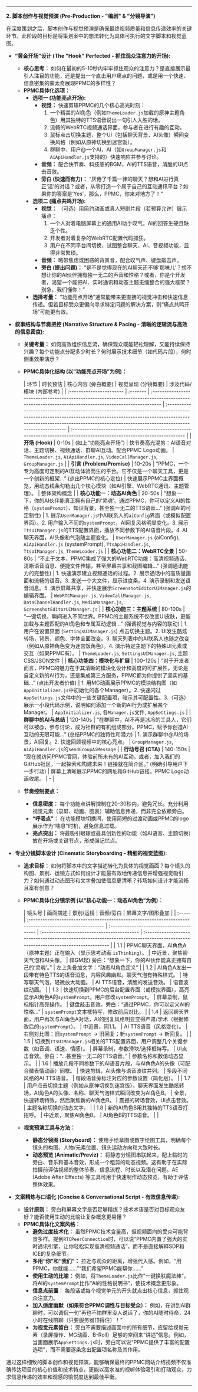 ---

**2. 脚本创作与视觉预演 (Pre-Production - "编剧" & "分镜导演")**

在深度策划之后，脚本创作与视觉预演是确保最终视频质量和信息传递效率的关键环节。此阶段的目标是将策划案中的想法转化为具体可执行的文字脚本和视觉蓝图。

*   **“黄金开场”设计 (The "Hook" Perfected - 抓住观众注意力的开场):**
    *   **核心思考：** 如何在最初的5-10秒内牢牢抓住观众的注意力？是直接展示最引人注目的功能，还是提出一个直击用户痛点的问题，或是用一个快速、信息密集的蒙太奇展现PPMC的多样性？
    *   **PPMC具体化选项：**
        *   **选项一 (功能亮点开场):**
            *   **视觉：** 快速剪辑PPMC的几个核心高光时刻：
                1.  一个精美的AI角色（例如`ThemeLoader.js`加载的原神主题角色）用其独特的TTS语音说出一句引人入胜的话。
                2.  流畅的WebRTC视频通话界面，参与者在进行有趣的互动。
                3.  鼠标点击切换主题，整个UI（包括聊天背景、AI头像）瞬间变换风格（例如从原神切换到迷宫饭）。
                4.  群聊中，用户@一个AI，AI（如`GroupManager.js`和`AiApiHandler.js`支持的）快速响应并参与讨论。
            *   **音频：** 配合快节奏、科技感的BGM，AI的TTS语音，清脆的UI点击音效。
            *   **旁白 (快速而有力)：** “厌倦了千篇一律的聊天？想和AI进行真正‘活’的对话？或者，从零打造一个属于自己的互动通讯平台？如果你的答案是‘Yes’，那么，PPMC，你来对地方了！”
        *   **选项二 (痛点共鸣开场):**
            *   **视觉：** （可选）用简约动画或真人短剧片段（若预算允许）展示痛点：
                1.  一个人对着电脑屏幕上的通用AI助手叹气，AI的回答生硬且缺乏个性。
                2.  开发者对着复杂的WebRTC配置代码抓狂。
                3.  用户在不同平台间切换，试图整合聊天、AI、音视频功能，显得非常繁琐。
            *   **音频：** 略带焦虑或困惑的背景音，配合叹气声、键盘敲击声。
            *   **旁白 (提出问题)：** “是不是觉得现在的AI聊天还不够‘那味儿’？想不想让你的AI伙伴拥有独一无二的声音和性格？或者，你是个开发者，渴望一个能把AI、实时通讯和动态主题无缝整合的强大框架？别急，我们懂你！”
        *   **选择考量：** “功能亮点开场”通常能带来更直接的视觉冲击和快速信息传递。但若目标受众更偏向寻求特定问题的解决方案，则“痛点共鸣开场”可能更有效。

*   **叙事结构与节奏把控 (Narrative Structure & Pacing - 清晰的逻辑流与高效的信息密度):**
    *   **关键考量：** 如何高效组织信息流，确保观众既能轻松理解，又能持续保持兴趣？每个功能点分配多少时长？何时展示技术细节（如代码片段），何时侧重效果演示？
    *   **PPMC具体化结构 (以“功能亮点开场”为例)：**

        | 环节                     | 时长预估 | 核心内容 (旁白概要)                                                                                                                               | 视觉呈现 (分镜概要)                                                                                                                                                                                                                            | 涉及代码/模块 (内部参考)                                                                                                |
                | :----------------------- | :------- | :------------------------------------------------------------------------------------------------------------------------------------------------ | :---------------------------------------------------------------------------------------------------------------------------------------------------------------------------------------------------------------------------------------------- | :---------------------------------------------------------------------------------------------------------------------- |
        | **开场 (Hook)**          | 0-10s    | (如上“功能亮点开场”)                                                                                                                              | 快节奏高光混剪：AI语音对话、主题切换、视频通话、群聊AI互动。配合PPMC Logo动画。                                                                                                                                                                | `ThemeLoader.js`, `AiApiHandler.js`, `VideoCallManager.js`, `GroupManager.js`                                             |
        | **引言 (Problem/Promise)** | 10-20s   | “PPMC，一个专为高度可定制的AI互动体验而生的平台。它不仅是一个聊天工具，更是一个创新的框架…” (点出PPMC的核心定位)                                           | 快速展示PPMC主界面概览，用动态线条勾勒出几个核心模块（如AI引擎、WebRTC通讯、主题管理）。                                                                                                                                                        | 整体架构概念                                                                                                            |
        | **核心功能一：动态AI角色** | 20-50s   | “想象一下，你的AI伙伴能真正拥有自己的‘灵魂’。通过PPMC，你可以定义AI的性格（`systemPrompt`）、知识背景，甚至独一无二的TTS语音…” (强调AI的可定制性)           | 1. 展示`UserManager.js`中AI联系人的`aiConfig`界面（或模拟配置界面）。2. 用户输入不同的`systemPrompt`，AI回复风格明显变化。3. 展示`TtsUIManager.js`的TTS配置界面，播放不同参数下的AI语音片段。4. AI聊天界面，AI头像和气泡随主题变化。 | `UserManager.js` (aiConfig), `AiApiHandler.js` (systemPrompt), `TtsApiHandler.js`, `TtsUIManager.js`, `ThemeLoader.js` |
        | **核心功能二：WebRTC全景**  | 50-80s   | “不止于文本，PPMC集成了强大的WebRTC功能：高清视频通话、清晰语音消息、便捷文件传输，甚至屏幕共享和截图编辑…” (强调通讯能力的完整性)                               | 1. 快速演示建立视频通话的过程。2. 展示通话中的高质量画面和流畅的语音。3. 发送一个大文件，显示进度条。4. 演示录制和发送语音消息。5. 演示屏幕共享，并快速展示`ScreenshotEditorUIManager.js`的编辑界面。                        | `WebRTCManager.js`, `VideoCallManager.js`, `DataChannelHandler.js`, `MediaManager.js`, `ScreenshotEditorUIManager.js`     |
        | **核心功能三：主题系统**   | 80-100s  | “一键切换，瞬间进入不同世界。PPMC的主题系统不仅改变UI皮肤，更能加载与主题匹配的AI角色和专属互动逻辑…” (强调视觉与内容的联动)                                   | 1. 用户在设置界面 (`SettingsUIManager.js`) 点击切换主题。2. UI发生酷炫转场，背景、颜色、字体全面改变。3. 聊天列表中的AI联系人也随之改变（例如从原神角色变为迷宫饭角色）。4. 演示特定主题下的特殊UI元素或交互（如果PPMC有）。        | `ThemeLoader.js`, `SettingsUIManager.js`, 主题CSS/JSON文件                                                                |
        | **核心功能四：模块化与扩展** | 100-120s | “对于开发者而言，PPMC的魅力在于其清晰的模块化设计和高度的可扩展性。无论是自定义新的AI行为，还是集成第三方服务，PPMC都为你提供了坚实的基础…” (点出开发者价值) | 1. 用MG动画展示PPMC的模块结构图（如`AppInitializer.js`中初始化的各个Manager）。2. 快速闪过`AppSettings.js`文件中的一些关键配置项，暗示其可配置性。3.（可选）展示一小段代码示例，说明如何添加一个新的AI行为或扩展某个Manager。       | `AppInitializer.js`, 各`Manager.js`文件, `AppSettings.js`                                                                      |
        | **群聊中的AI与总结**      | 120-140s | “在群聊中，AI不再是冰冷的工具人，它们可以被@，参与讨论，成为社群的有机组成部分。PPMC，赋予你创造AI互动的无限可能…” (总结PPMC的独特性和潜力)                  | 1. 演示群聊中@AI的场景，AI回复。2. 快速回顾视频中的核心亮点。                                                                                                                                                              | `GroupManager.js`, `AiApiHandler.js`的`sendGroupAiMessage`                                                                  |
        | **行动号召 (CTA)**       | 140-150s | “现在就访问PPMC官网，体验前所未有的AI互动。或者，加入我们的GitHub社区，一起探索和构建未来！链接就在简介区。” (明确引导用户下一步行动)                            | 屏幕上清晰展示PPMC的网址和GitHub链接。PPMC Logo动画收尾。                                                                                                                                                                   | -                                                                                                                       |

    *   **节奏控制要点：**
        *   **信息密度：** 每个功能点讲解控制在20-30秒内，避免冗长。充分利用视觉元素（录屏、动画、图表）辅助信息传递，而非完全依赖旁白。
        *   **“呼吸点”：** 在功能模块切换间，使用简短的过渡动画或PPMC的logo展示作为“喘息”时机，避免信息过载。
        *   **亮点突出：** 将最吸引眼球或最具创新性的功能（如AI语音、主题切换）放在开场或关键节点，形成强记忆点。

*   **专业分镜脚本设计 (Cinematic Storyboarding - 精细的视觉蓝图):**
    *   **追求目标：** 如何将脚本中的文字描述转化为具体的视觉画面？每个镜头的构图、景别、运镜方式如何设计才能最有效地传递信息并增强视觉吸引力？如何通过动态图形和文字叠加使信息更清晰？转场如何设计才能流畅且富有创意？
    *   **PPMC具体化分镜示例 (以“核心功能一：动态AI角色”为例)：**

        | 镜头号 | 画面描述                                                                                                | 景别/运镜                                | 音频/旁白                                  | 屏幕文字/图形叠加                                                                                                              |
                | :----- | :------------------------------------------------------------------------------------------------------ | :--------------------------------------- | :----------------------------------------- | :----------------------------------------------------------------------------------------------------------------------------- |
        | 1.1    | PPMC聊天界面，AI角色A（原神主题）正在输入（显示思考动画 `isThinking`）。                                         | 中近景，聚焦聊天气泡和AI头像。             | (BGM起) 旁白：“想象一下，你的AI伙伴能真正拥有自己的‘灵魂’。” | 左上角叠加文字：“动态AI角色定义”                                                                                               |
        | 1.2    | AI角色A发出一段带有特色TTS的语音消息，内容风趣幽默。聊天气泡有特殊样式。                                             | 特写聊天气泡，轻微放大动画。                 | AI TTS语音，清脆的发送音效。                  | 语音波纹动画。                                                                                                                 |
        | 1.3    | 快速切换到PPMC的后台配置界面（或模拟界面），高亮显示AI角色A的`systemPrompt`。用户修改`systemPrompt`。             | 屏幕录制，鼠标指针高亮操作。                 | 键盘敲击音效。旁白：“通过PPMC，你可以定义AI的性格…” | `systemPrompt`文本框特写，修改前后对比。                                                                                         |
        | 1.4    | 返回聊天界面，用户再次与AI角色A对话，AI的回复风格明显变得严肃/学术（根据修改后的`systemPrompt`）。                     | 中近景，同1.1。                             | AI TTS语音（风格变化）。                     | 右侧对比图：旧`systemPrompt` -> 旧回复；新`systemPrompt` -> 新回复。                                                                |
        | 1.5    | 切换到`TtsUIManager.js`相关的TTS配置界面，用户调整几个关键参数（如音调、语速、情感）。                             | 屏幕录制，参数滑块/选择框特写。              | UI点击音效。旁白：“…甚至独一无二的TTS语音。”     | 参数名称和数值动态显示。                                                                                                       |
        | 1.6    | 播放几段不同参数下的AI语音片段，与AI角色A的头像（可配合微表情动画）同框。                                            | 快速剪辑，AI头像与语音波纹并列。           | 多段不同风格的AI TTS语音。                   | 每段语音旁标注对应的参数设置（简化版）。                                                                                             |
        | 1.7    | 用户点击切换主题（例如从原神切换到迷宫饭），聊天界面发生酷炫转场，AI角色A的头像、名称、聊天气泡样式瞬间改变为AI角色B。 | 全景，快速转场特效，然后聚焦新的AI角色B。 | 震撼的转场音效，UI点击音效。                 | 主题名称切换的动态文字。                                                                                                       |
        | 1.8    | 新的AI角色B用其独特的TTS语音打招呼。                                                                             | 中近景，聚焦AI角色B。                     | AI角色B的TTS语音。                           |                                                                                                                                |

    *   **视觉预演工具与方法：**
        *   **静态分镜图 (Storyboard)：** 使用手绘草图或数字绘图工具，明确每个镜头的构图、人物/元素位置、镜头运动方向和大致时长。
        *   **动态预览 (Animatic/Previz)：** 将静态分镜图串联起来，配上临时的旁白、音乐和基本音效，形成一个粗剪的动态视频。这有助于在实际拍摄前评估视频的整体节奏、信息流程、时长以及潜在问题。AE (Adobe After Effects) 等工具可用于快速制作动态预览，有助于评估整体效果。

*   **文案精炼与口语化 (Concise & Conversational Script - 有效信息传递):**
    *   **设计原则：** 旁白和屏幕文字是否足够精炼？技术术语是否对目标观众友好？能否使用生动的比喻让复杂概念更易懂？
    *   **PPMC具体化文案风格：**
        *   **避免过度技术化：** 虽然PPMC技术含量高，但视频面向的受众可能背景多样。提到`RTCPeerConnection`时，可以说“PPMC内置了强大的实时通讯引擎，让你轻松实现高清视频通话”，而不是直接解释SDP和ICE的复杂细节。
        *   **多用“你”和“我们”：** 拉近与观众的距离，增强代入感。例如，“用PPMC，你就能……”“我们希望PPMC能帮你……”
        *   **使用生动的比喻：** 例如，将`ThemeLoader.js`比作“一键换肤魔法棒”，将AI的`systemPrompt`比作“AI的性格说明书”，使技术概念更形象。
        *   **信息点前置：** 每段话或每个视觉单元的开头就点出核心信息，抓住观众注意力。
        *   **加入适度幽默（如果符合PPMC调性与目标受众）：** 例如，在讲到AI群聊时，可以调侃一句“再也不怕群里没人说话了，你的AI随时待命，24小时在线陪聊（只要服务器顶得住）！”
        *   **为视觉元素留白：** 旁白不需要描述画面中的所有细节，应留给视觉元素（录屏操作、MG动画、B-Roll）足够的空间来“讲述”信息。例如，当画面展示`AppSettings.js`时，旁白可以说“PPMC提供了丰富的配置选项”，而不需要逐条念出配置项名称及其作用。

通过这样细致的脚本创作和视觉预演，能够确保最终的PPMC网站介绍视频不仅准确传达项目的核心价值和技术特点，更能以高水准的视听体验吸引和打动观众，力求信息传递的效率和观感的愉悦度达到最佳平衡。

---